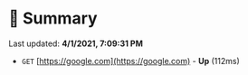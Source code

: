 # 📖 Summary
Last updated: **4/1/2021, 7:09:31 PM**

- `GET` [https://google.com](https://google.com) - **Up** (112ms)
